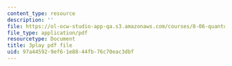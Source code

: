```yaml
---
content_type: resource
description: ''
file: https://ol-ocw-studio-app-qa.s3.amazonaws.com/courses/8-06-quantum-physics-iii-spring-2018/97a445929ef61e8844fb76c70eac3dbf_oEBwIJZ3RNM.pdf
file_type: application/pdf
resourcetype: Document
title: 3play pdf file
uid: 97a44592-9ef6-1e88-44fb-76c70eac3dbf
---
```

